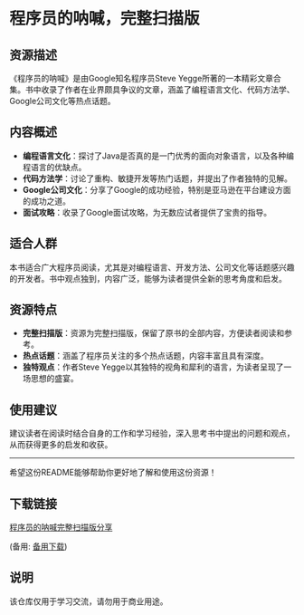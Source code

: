 # 程序员的呐喊，完整扫描版

## 资源描述

《程序员的呐喊》是由Google知名程序员Steve Yegge所著的一本精彩文章合集。书中收录了作者在业界颇具争议的文章，涵盖了编程语言文化、代码方法学、Google公司文化等热点话题。

## 内容概述

- **编程语言文化**：探讨了Java是否真的是一门优秀的面向对象语言，以及各种编程语言的优缺点。
- **代码方法学**：讨论了重构、敏捷开发等热门话题，并提出了作者独特的见解。
- **Google公司文化**：分享了Google的成功经验，特别是亚马逊在平台建设方面的成功之道。
- **面试攻略**：收录了Google面试攻略，为无数应试者提供了宝贵的指导。

## 适合人群

本书适合广大程序员阅读，尤其是对编程语言、开发方法、公司文化等话题感兴趣的开发者。书中观点独到，内容广泛，能够为读者提供全新的思考角度和启发。

## 资源特点

- **完整扫描版**：资源为完整扫描版，保留了原书的全部内容，方便读者阅读和参考。
- **热点话题**：涵盖了程序员关注的多个热点话题，内容丰富且具有深度。
- **独特观点**：作者Steve Yegge以其独特的视角和犀利的语言，为读者呈现了一场思想的盛宴。

## 使用建议

建议读者在阅读时结合自身的工作和学习经验，深入思考书中提出的问题和观点，从而获得更多的启发和收获。

---

希望这份README能够帮助你更好地了解和使用这份资源！

## 下载链接
[程序员的呐喊完整扫描版分享](https://pan.quark.cn/s/46fbb75a9f26) 

(备用: [备用下载](https://pan.baidu.com/s/1DK2iliTx75GXokkKQobY0Q?pwd=1234))

## 说明

该仓库仅用于学习交流，请勿用于商业用途。
